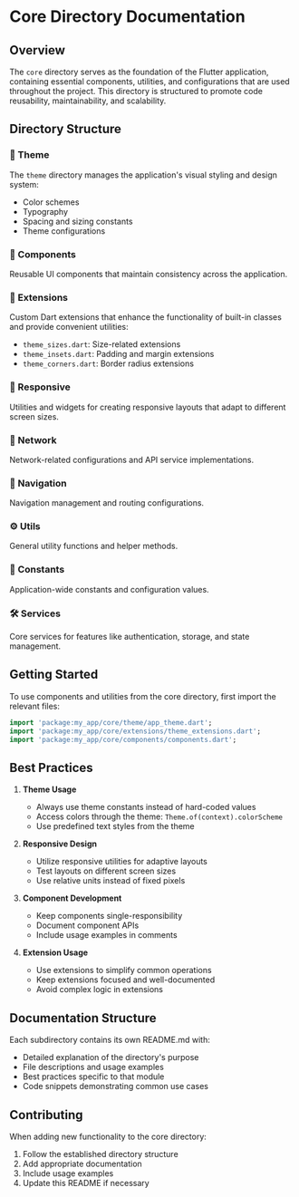 # Core Directory Documentation

## Overview

The `core` directory serves as the foundation of the Flutter application, containing essential components, utilities, and configurations that are used throughout the project. This directory is structured to promote code reusability, maintainability, and scalability.

## Directory Structure

### 🎨 Theme
The `theme` directory manages the application's visual styling and design system:
- Color schemes
- Typography
- Spacing and sizing constants
- Theme configurations

### 🧩 Components
Reusable UI components that maintain consistency across the application.

### 🔧 Extensions
Custom Dart extensions that enhance the functionality of built-in classes and provide convenient utilities:
- `theme_sizes.dart`: Size-related extensions
- `theme_insets.dart`: Padding and margin extensions
- `theme_corners.dart`: Border radius extensions

### 📱 Responsive
Utilities and widgets for creating responsive layouts that adapt to different screen sizes.

### 🔄 Network
Network-related configurations and API service implementations.

### 🚦 Navigation
Navigation management and routing configurations.

### ⚙️ Utils
General utility functions and helper methods.

### 🎯 Constants
Application-wide constants and configuration values.

### 🛠 Services
Core services for features like authentication, storage, and state management.

## Getting Started

To use components and utilities from the core directory, first import the relevant files:

```dart
import 'package:my_app/core/theme/app_theme.dart';
import 'package:my_app/core/extensions/theme_extensions.dart';
import 'package:my_app/core/components/components.dart';
```

## Best Practices

1. **Theme Usage**
   - Always use theme constants instead of hard-coded values
   - Access colors through the theme: `Theme.of(context).colorScheme`
   - Use predefined text styles from the theme

2. **Responsive Design**
   - Utilize responsive utilities for adaptive layouts
   - Test layouts on different screen sizes
   - Use relative units instead of fixed pixels

3. **Component Development**
   - Keep components single-responsibility
   - Document component APIs
   - Include usage examples in comments

4. **Extension Usage**
   - Use extensions to simplify common operations
   - Keep extensions focused and well-documented
   - Avoid complex logic in extensions

## Documentation Structure

Each subdirectory contains its own README.md with:
- Detailed explanation of the directory's purpose
- File descriptions and usage examples
- Best practices specific to that module
- Code snippets demonstrating common use cases

## Contributing

When adding new functionality to the core directory:
1. Follow the established directory structure
2. Add appropriate documentation
3. Include usage examples
4. Update this README if necessary
